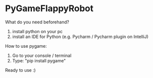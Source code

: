 # PyGameFlappyRobot

What do you need beforehand?
1. install python on your pc
2. install an IDE for Python (e.g. Pycharm / Pycharm plugin on IntelliJ)

How to use pygame:
1. Go to your console / terminal
2. Type: "pip install pygame" 

Ready to use :)
